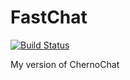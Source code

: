 # FastChat 

[![Build Status](https://travis-ci.org/OHopiak/FastChat.svg?branch=master)](https://travis-ci.org/OHopiak/FastChat)

My version of ChernoChat
